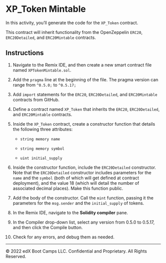 # XP_Token Mintable

In this activity, you’ll generate the code for the `XP_Token` contract.

This contract will inherit functionality from the OpenZeppelin `ERC20`, `ERC20Detailed`, and `ERC20Mintable` contracts.

## Instructions

1. Navigate to the Remix IDE, and then create a new smart contract file named `XPTokenMintable.sol`.

2. Add the `pragma` line at the beginning of the file. The pragma version can range from `^0.5.0;` to `^0.5.17;`

3. Add `import` statements for the `ERC20`, `ERC20Detailed`, and `ERC20Mintable` contracts from GitHub.

4. Define a contract named `XP_Token` that inherits the `ERC20`, `ERC20Detailed`, and `ERC20Mintable` contracts.

5. Inside the `XP_Token` contract, create a constructor function that details the following three attributes:

    * `string memory name`

    * `string memory symbol`

    * `uint initial_supply`

6. Inside the constructor function, include the `ERC20Detailed` constructor. Note that the `ERC20Detailed` constructor includes parameters for the `name` and the `symbol` (both of which will get defined at contract deployment), and the value 18 (which will detail the number of associated decimal places). Make this function public.

7. Add the body of the constructor. Call the `mint` function, passing it the parameters for the `msg.sender` and the `initial_supply` of tokens.

8. In the Remix IDE, navigate to the **Solidity compiler** pane.

8. In the Compiler drop-down list, select any version from 0.5.0 to 0.5.17, and then click the Compile button.

10. Check for any errors, and debug them as needed.

---

© 2022 edX Boot Camps LLC. Confidential and Proprietary. All Rights Reserved.